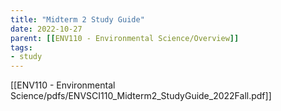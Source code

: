 ```yaml
---
title: "Midterm 2 Study Guide"
date: 2022-10-27
parent: [[ENV110 - Environmental Science/Overview]]
tags:
- study
---
```


[[ENV110 - Environmental Science/pdfs/ENVSCI110_Midterm2_StudyGuide_2022Fall.pdf]]


